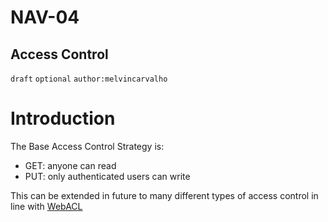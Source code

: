 NAV-04
======

Access Control
--------------------------------------

`draft` `optional` `author:melvincarvalho`

Introduction
============

The Base Access Control Strategy is:

- GET: anyone can read
- PUT: only authenticated users can write

This can be extended in future to many different types of access control in line with [WebACL](https://www.w3.org/wiki/WebAccessControl)